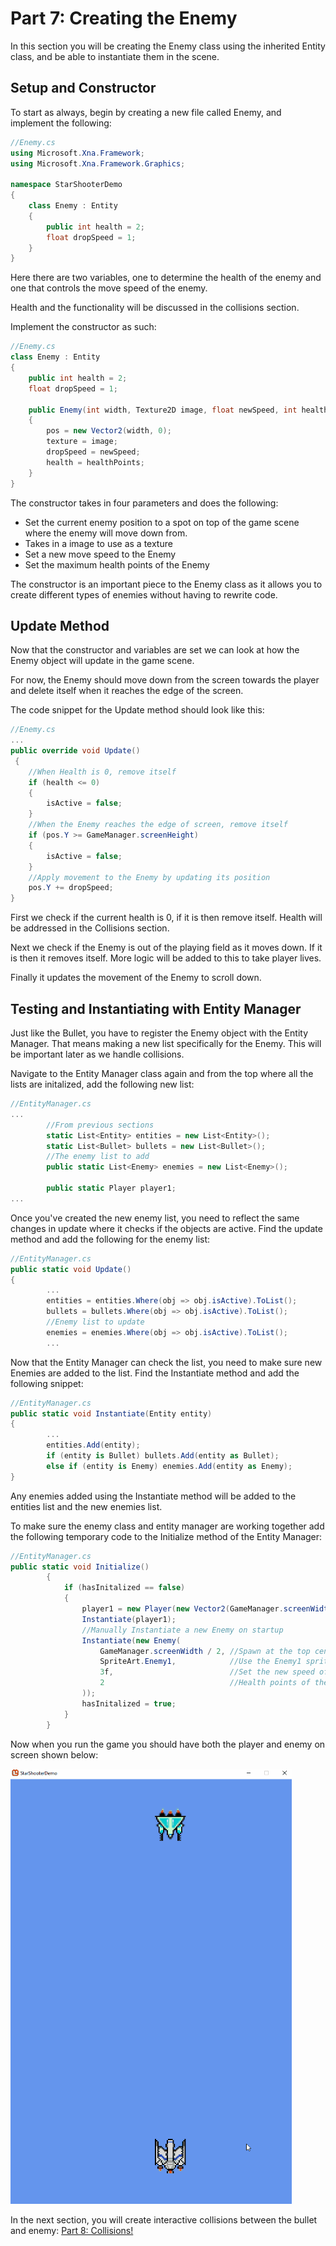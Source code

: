 # Part 7: Creating the Enemy

In this section you will be creating the Enemy class using the inherited Entity class, and be able to instantiate them in the scene.

## Setup and Constructor
To start as always, begin by creating a new file called Enemy, and implement the following:
```csharp
//Enemy.cs
using Microsoft.Xna.Framework;
using Microsoft.Xna.Framework.Graphics;

namespace StarShooterDemo
{
    class Enemy : Entity
    {
        public int health = 2;
        float dropSpeed = 1;
    }
}
```
Here there are two variables, one to determine the health of the enemy and one that controls the move speed of the enemy.

Health and the functionality will be discussed in the collisions section.

Implement the constructor as such:
```csharp
//Enemy.cs
class Enemy : Entity
{
    public int health = 2;
    float dropSpeed = 1;
        
    public Enemy(int width, Texture2D image, float newSpeed, int healthPoints)
    {
        pos = new Vector2(width, 0);
        texture = image;
        dropSpeed = newSpeed;
        health = healthPoints;
    }
}
```
The constructor takes in four parameters and does the following:
* Set the current enemy position to a spot on top of the game scene where the enemy will move down from.
* Takes in a image to use as a texture
* Set a new move speed to the Enemy
* Set the maximum health points of the Enemy

The constructor is an important piece to the Enemy class as it allows you to create different types of enemies without having to rewrite code. 

## Update Method

Now that the constructor and variables are set we can look at how the Enemy object will update in the game scene.

For now, the Enemy should move down from the screen towards the player and delete itself when it reaches the edge of the screen.

The code snippet for the Update method should look like this:

```csharp
//Enemy.cs
...
public override void Update() 
 {
    //When Health is 0, remove itself
    if (health <= 0) 
    {
        isActive = false;
    }
    //When the Enemy reaches the edge of screen, remove itself
    if (pos.Y >= GameManager.screenHeight)
    {
        isActive = false;
    }
    //Apply movement to the Enemy by updating its position
    pos.Y += dropSpeed;
}
```
First we check if the current health is 0, if it is then remove itself. Health will be addressed in the Collisions section.

Next we check if the Enemy is out of the playing field as it moves down. If it is then it removes itself. More logic will be added to this to take player lives.

Finally it updates the movement of the Enemy to scroll down.

## Testing and Instantiating with Entity Manager

Just like the Bullet, you have to register the Enemy object with the Entity Manager. That means making a new list specifically for the Enemy. This will be important later as we handle collisions.

Navigate to the Entity Manager class again and from the top where all the lists are initalized, add the following new list:
```csharp
//EntityManager.cs
...
        //From previous sections
        static List<Entity> entities = new List<Entity>();
        static List<Bullet> bullets = new List<Bullet>();
        //The enemy list to add
        public static List<Enemy> enemies = new List<Enemy>();
        
        public static Player player1;    
...
```

Once you've created the new enemy list, you need to reflect the same changes in update where it checks if the objects are active. Find the update method and add the following for the enemy list:
```csharp
//EntityManager.cs
public static void Update() 
{
        ...
        entities = entities.Where(obj => obj.isActive).ToList();
        bullets = bullets.Where(obj => obj.isActive).ToList();
        //Enemy list to update
        enemies = enemies.Where(obj => obj.isActive).ToList();
        ...
```

Now that the Entity Manager can check the list, you need to make sure new Enemies are added to the list. Find the Instantiate method and add the following snippet:
```csharp
//EntityManager.cs
public static void Instantiate(Entity entity) 
{
        ...
        entities.Add(entity);
        if (entity is Bullet) bullets.Add(entity as Bullet);
        else if (entity is Enemy) enemies.Add(entity as Enemy);
}
```

Any enemies added using the Instantiate method will be added to the entities list and the new enemies list.

To make sure the enemy class and entity manager are working together add the following temporary code to the Initialize method of the Entity Manager:

```csharp
//EntityManager.cs
public static void Initialize()
        {
            if (hasInitalized == false)
            {
                player1 = new Player(new Vector2(GameManager.screenWidth / 2, GameManager.screenHeight - 200), SpriteArt.Player);
                Instantiate(player1);
                //Manually Instantiate a new Enemy on startup
                Instantiate(new Enemy(
                    GameManager.screenWidth / 2, //Spawn at the top center
                    SpriteArt.Enemy1,            //Use the Enemy1 sprite from SpriteArt
                    3f,                          //Set the new speed of Enemy to 3
                    2                            //Health points of the Enemy
                ));
                hasInitalized = true;
            }
        }
```

Now when you run the game you should have both the player and enemy on screen shown below:

![](https://github.com/AlexJeter17/MonoGameStarShooter/blob/main/Docs/Content/7_EnemyDemo.gif)

In the next section, you will create interactive collisions between the bullet and enemy: [Part 8: Collisions!]()

